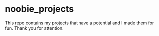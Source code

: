 # noobie_projects
This repo contains my projects that have a potential and I made them for fun.
Thank you for attention.

